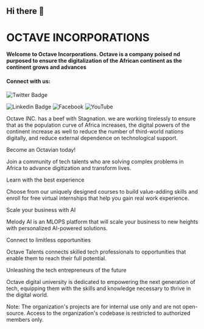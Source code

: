 ## Hi there 👋

<!--

**Here are some ideas to get you started:**

🙋‍♀️ A short introduction - what is your organization all about?
🌈 Contribution guidelines - how can the community get involved?
👩‍💻 Useful resources - where can the community find your docs? Is there anything else the community should know?
🍿 Fun facts - what does your team eat for breakfast?
🧙 Remember, you can do mighty things with the power of [Markdown](https://docs.github.com/github/writing-on-github/getting-started-with-writing-and-formatting-on-github/basic-writing-and-formatting-syntax)
-->


<!-- Organization Name -->
# OCTAVE INCORPORATIONS

<b>Welcome to Octave Incorporations. Octave is a company poised nd purposed to ensure the digitalization of the African continent as the continent grows and advances</b>

<h4> Connect with us: </h4>

![Twitter Badge](https://img.shields.io/badge/-@Octave-1ca0f1?style=for-the-badge&logo=twitter&logoColor=white&link=https://twitter.com/Octave_Inc?t=WNlQ10xmb2i1adiHAuK3DQ&s=09)

![Linkedin Badge](https://img.shields.io/badge/-Octave-blue?style=for-the-badge&logo=Linkedin&logoColor=white&link=https://https://www.linkedin.com/company/octave-incorporations/)
![Facebook](https://img.shields.io/badge/Octave-%231877F2.svg?style=for-the-badge&logo=Facebook&logoColor=white&link=https://www.facebook.com/octaveincorporations?mibextid=ZbWKwL)
![YouTube](https://img.shields.io/badge/Octave-%23FF0000.svg?style=for-the-badge&logo=YouTube&logoColor=white&link=https://youtube.com/@octaveincorporations1948)

<!-- Description -->
Octave INC. has a beef with Stagnation. we are working tirelessly to ensure that as the population curve of Africa increases, the digital powers of the continent increase as well to reduce the number of third-world nations digitally, and reduce external dependence on technological support.
<!-- How to Get Involved -->
Become an Octavian today!

Join a community of tech talents who are solving complex problems in Africa to advance digitization and transform lives.



<!-- Projects -->
Learn with the best experience

Choose from our uniquely designed courses to build value-adding skills and enroll for free virtual internships that help you gain real work experience.

Scale your business with AI

Melody AI is an MLOPS platform that will scale your business to new heights with personalized AI-powered solutions.

Connect to limitless opportunities

Octave Talents connects skilled tech professionals to opportunities that enable them to reach their full potential.

Unleashing the tech entrepreneurs of the future

Octave digital university is dedicated to empowering the next generation of tech, equipping them with the skills and knowledge necessary to thrive in the digital world.

Note: The organization's projects are for internal use only and are not open-source. Access to the organization's codebase is restricted to authorized members only.
